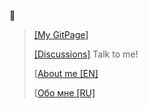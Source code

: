 🤔
> [[My GitPage]](https://github.io/401)
>
> [[Discussions]](https://github.com/Werckut/Werckut/discussions) Talk to me!
>
> [[About me [EN]](https://github.com/Werckut/werckut/wiki/About-me-(ENG))
>
> [[Обо мне [RU]](https://github.com/Werckut/werckut/wiki/Обо-мне-(RUS))


<!--
**Werckut/werckut** is a ✨ _special_ ✨ repository because its `README.md` (this file) appears on your GitHub profile.

Here are some ideas to get you started:

- 🔭 I’m currently working on ...
- 🌱 I’m currently learning ...
- 👯 I’m looking to collaborate on ...
- 🤔 I’m looking for help with ...
- 💬 Ask me about ...
- 📫 How to reach me: ...
- 😄 Pronouns: ...
- ⚡ Fun fact: ...
-->
